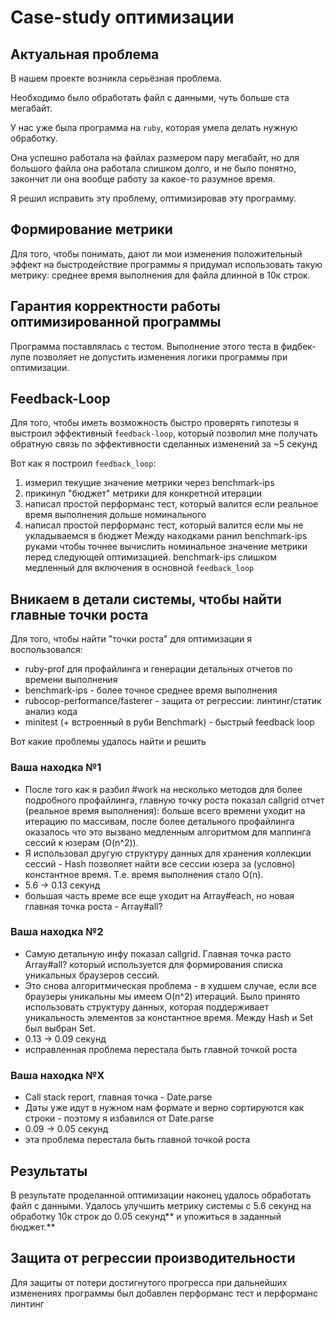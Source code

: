 # Case-study оптимизации

## Актуальная проблема
В нашем проекте возникла серьёзная проблема.

Необходимо было обработать файл с данными, чуть больше ста мегабайт.

У нас уже была программа на `ruby`, которая умела делать нужную обработку.

Она успешно работала на файлах размером пару мегабайт, но для большого файла она работала слишком долго, и не было понятно, закончит ли она вообще работу за какое-то разумное время.

Я решил исправить эту проблему, оптимизировав эту программу.

## Формирование метрики
Для того, чтобы понимать, дают ли мои изменения положительный эффект на быстродействие программы я придумал использовать такую метрику:
среднее время выполнения для файла длинной в 10к строк.

## Гарантия корректности работы оптимизированной программы
Программа поставлялась с тестом. Выполнение этого теста в фидбек-лупе позволяет не допустить изменения логики программы при оптимизации.

## Feedback-Loop
Для того, чтобы иметь возможность быстро проверять гипотезы я выстроил эффективный `feedback-loop`, который позволил мне получать обратную связь по эффективности сделанных изменений за ~5 секунд

Вот как я построил `feedback_loop`:
1) измерил текущие значение метрики через benchmark-ips
2) прикинул "бюджет" метрики для конкретной итерации
3) написал простой перформанс тест, который валится если реальное время выполнения дольше номинального
4) написал простой перформанс тест, который валится если мы не укладываемся в бюджет
Между находками ранил benchmark-ips руками чтобы точнее вычислить номинальное значение метрики перед следующей оптимизацией. benchmark-ips слишком медленный для включения в основной `feedback_loop`

## Вникаем в детали системы, чтобы найти главные точки роста
Для того, чтобы найти "точки роста" для оптимизации я воспользовался:
- ruby-prof для профайлинга и генерации детальных отчетов по времени выполнения
- benchmark-ips - более точное среднее время выполнения
- rubocop-performance/fasterer - защита от регрессии: линтинг/статик анализ кода
- minitest (+ встроенный в руби Benchmark) - быстрый feedback loop

Вот какие проблемы удалось найти и решить

### Ваша находка №1
- После того как я разбил #work на несколько методов для более подробного профайлинга, главную точку роста показал callgrid отчет (реальное время выполнения):
больше всего времени уходит на итерацию по массивам, после более детального профайлинга оказалось что это вызвано медленным алгоритмом для маппинга сессий к юзерам (O(n^2)).
- Я использовал другую структуру данных для хранения коллекции сессий - Hash позволяет найти все сессии юзера за (условно) константное время. Т.е. время выполнения стало O(n).
- 5.6 -> 0.13 секунд 
- большая часть време все еще уходит на Array#each, но новая главная точка роста - Array#all?

### Ваша находка №2
- Самую детальную инфу показал callgrid. Главная точка расто Array#all? который используется для формирования списка уникальных браузеров сессий.
- Это снова алгоритмическая проблема - в худшем случае, если все браузеры уникальны мы имеем O(n^2) итераций. Было принято использовать структуру данных, которая поддерживает уникальность элементов за константное время. Между Hash и Set был выбран Set.
- 0.13 -> 0.09 секунд 
- исправленная проблема перестала быть главной точкой роста

### Ваша находка №X
- Call stack report, главная точка - Date.parse
- Даты уже идут в нужном нам формате и верно сортируются как строки - поэтому я избавился от Date.parse
- 0.09 -> 0.05 секунд
- эта проблема перестала быть главной точкой роста

## Результаты
В результате проделанной оптимизации наконец удалось обработать файл с данными.
Удалось улучшить метрику системы с 5.6 секунд на обработку 10к строк до 0.05 секунд** и уложиться в заданный бюджет.**

## Защита от регрессии производительности
Для защиты от потери достигнутого прогресса при дальнейших изменениях программы был добавлен перформанс тест и перформанс линтинг

